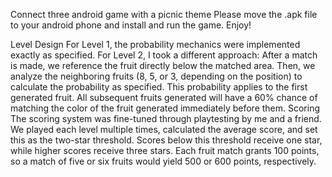 Connect three android game with a picnic theme
Please move the .apk file to your android phone and install and run the game.
Enjoy!

Level Design
For Level 1, the probability mechanics were implemented exactly as specified.
For Level 2, I took a different approach: After a match is made, we reference the fruit directly below the matched area. Then, we analyze the neighboring fruits (8, 5, or 3, depending on the position) to calculate the probability as specified. This probability applies to the first generated fruit. All subsequent fruits generated will have a 60% chance of matching the color of the fruit generated immediately before them.
Scoring
The scoring system was fine-tuned through playtesting by me and a friend. We played each level multiple times, calculated the average score, and set this as the two-star threshold. Scores below this threshold receive one star, while higher scores receive three stars. Each fruit match grants 100 points, so a match of five or six fruits would yield 500 or 600 points, respectively.

